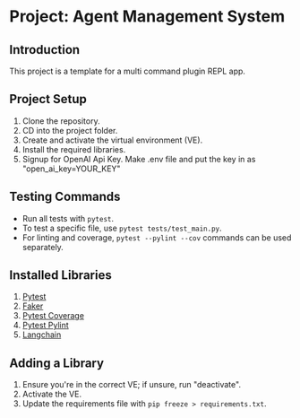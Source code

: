 # Project: Agent Management System

## Introduction

This project is a template for a multi command plugin REPL app.

## Project Setup

1. Clone the repository.
2. CD into the project folder.
3. Create and activate the virtual environment (VE).
4. Install the required libraries.
5.  Signup for OpenAI Api Key.  Make .env file and put the key in as "open_ai_key=YOUR_KEY"

## Testing Commands

- Run all tests with `pytest`.
- To test a specific file, use `pytest tests/test_main.py`.
- For linting and coverage, `pytest --pylint --cov` commands can be used separately.

## Installed Libraries

1. [Pytest](https://docs.pytest.org/en/8.0.x/)
2. [Faker](https://faker.readthedocs.io/en/master/)
3. [Pytest Coverage](https://pytest-cov.readthedocs.io/en/latest/readme.html)
4. [Pytest Pylint](https://pylint.readthedocs.io/en/stable/development_guide/contributor_guide/tests/launching_test.html)
5. [Langchain](https://python.langchain.com/docs/get_started/quickstart)


## Adding a Library

1. Ensure you're in the correct VE; if unsure, run "deactivate".
2. Activate the VE.
3. Update the requirements file with `pip freeze > requirements.txt`.

